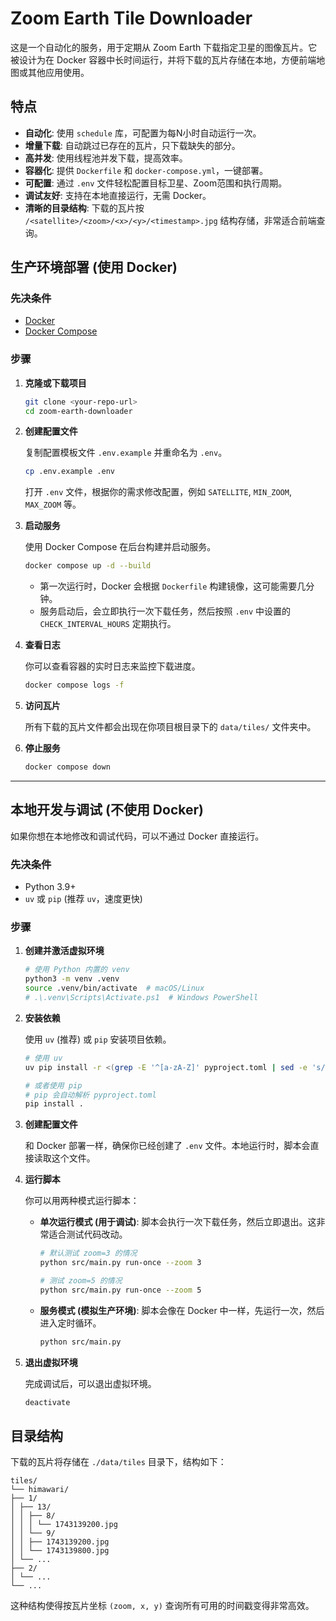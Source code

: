 # Zoom Earth Tile Downloader

这是一个自动化的服务，用于定期从 Zoom Earth 下载指定卫星的图像瓦片。它被设计为在 Docker 容器中长时间运行，并将下载的瓦片存储在本地，方便前端地图或其他应用使用。

## 特点

- **自动化**: 使用 `schedule` 库，可配置为每N小时自动运行一次。
- **增量下载**: 自动跳过已存在的瓦片，只下载缺失的部分。
- **高并发**: 使用线程池并发下载，提高效率。
- **容器化**: 提供 `Dockerfile` 和 `docker-compose.yml`，一键部署。
- **可配置**: 通过 `.env` 文件轻松配置目标卫星、Zoom范围和执行周期。
- **调试友好**: 支持在本地直接运行，无需 Docker。
- **清晰的目录结构**: 下载的瓦片按 `/<satellite>/<zoom>/<x>/<y>/<timestamp>.jpg` 结构存储，非常适合前端查询。

## 生产环境部署 (使用 Docker)

### 先决条件

- [Docker](https://www.docker.com/get-started)
- [Docker Compose](https://docs.docker.com/compose/install/)

### 步骤

1.  **克隆或下载项目**

    ```bash
    git clone <your-repo-url>
    cd zoom-earth-downloader
    ```

2.  **创建配置文件**

    复制配置模板文件 `.env.example` 并重命名为 `.env`。

    ```bash
    cp .env.example .env
    ```

    打开 `.env` 文件，根据你的需求修改配置，例如 `SATELLITE`, `MIN_ZOOM`, `MAX_ZOOM` 等。

3.  **启动服务**

    使用 Docker Compose 在后台构建并启动服务。

    ```bash
    docker compose up -d --build
    ```

    -   第一次运行时，Docker 会根据 `Dockerfile` 构建镜像，这可能需要几分钟。
    -   服务启动后，会立即执行一次下载任务，然后按照 `.env` 中设置的 `CHECK_INTERVAL_HOURS` 定期执行。

4.  **查看日志**

    你可以查看容器的实时日志来监控下载进度。

    ```bash
    docker compose logs -f
    ```

5.  **访问瓦片**

    所有下载的瓦片文件都会出现在你项目根目录下的 `data/tiles/` 文件夹中。

6.  **停止服务**

    ```bash
    docker compose down
    ```

---

## 本地开发与调试 (不使用 Docker)

如果你想在本地修改和调试代码，可以不通过 Docker 直接运行。

### 先决条件

- Python 3.9+
- `uv` 或 `pip` (推荐 `uv`，速度更快)

### 步骤

1.  **创建并激活虚拟环境**

    ```bash
    # 使用 Python 内置的 venv
    python3 -m venv .venv
    source .venv/bin/activate  # macOS/Linux
    # .\.venv\Scripts\Activate.ps1  # Windows PowerShell
    ```

2.  **安装依赖**

    使用 `uv` (推荐) 或 `pip` 安装项目依赖。

    ```bash
    # 使用 uv
    uv pip install -r <(grep -E '^[a-zA-Z]' pyproject.toml | sed -e 's/ = .*//' -e 's/"//g')

    # 或者使用 pip
    # pip 会自动解析 pyproject.toml
    pip install .
    ```

3.  **创建配置文件**

    和 Docker 部署一样，确保你已经创建了 `.env` 文件。本地运行时，脚本会直接读取这个文件。

4.  **运行脚本**

    你可以用两种模式运行脚本：

    -   **单次运行模式 (用于调试)**:
        脚本会执行一次下载任务，然后立即退出。这非常适合测试代码改动。

        ```bash
        # 默认测试 zoom=3 的情况
        python src/main.py run-once --zoom 3

        # 测试 zoom=5 的情况
        python src/main.py run-once --zoom 5
        ```

    -   **服务模式 (模拟生产环境)**:
        脚本会像在 Docker 中一样，先运行一次，然后进入定时循环。

        ```bash
        python src/main.py
        ```

5.  **退出虚拟环境**

    完成调试后，可以退出虚拟环境。

    ```bash
    deactivate
    ```

## 目录结构

下载的瓦片将存储在 `./data/tiles` 目录下，结构如下：

```
tiles/
└── himawari/
├── 1/
│ ├── 13/
│ │ ├── 8/
│ │ │ └── 1743139200.jpg
│ │ └── 9/
│ │ ├── 1743139200.jpg
│ │ └── 1743139800.jpg
│ └── ...
├── 2/
│ └── ...
└── ...
```

这种结构使得按瓦片坐标 `(zoom, x, y)` 查询所有可用的时间戳变得非常高效。